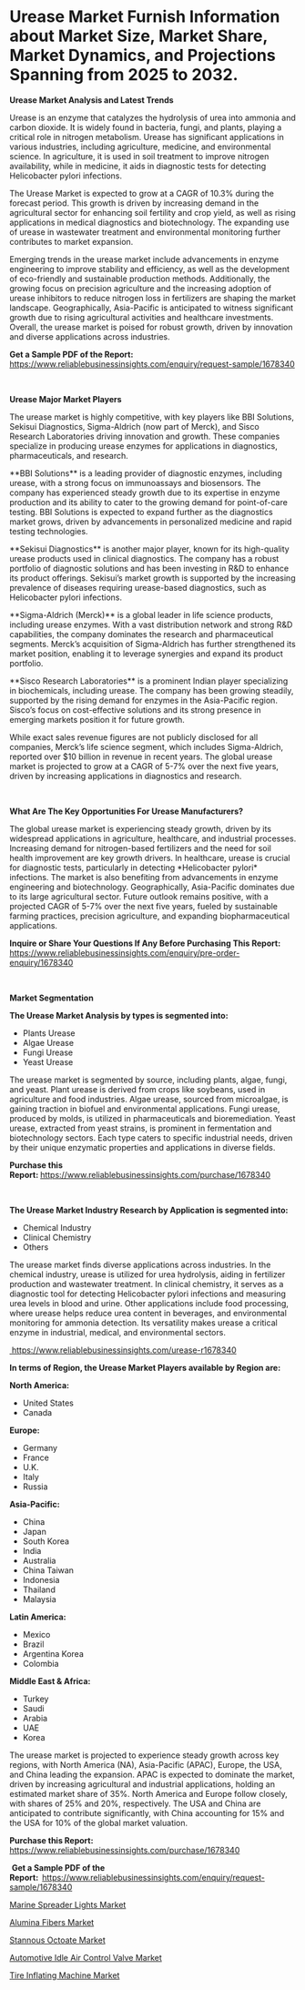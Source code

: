 <p><h1>Urease Market Furnish Information about Market Size, Market Share, Market Dynamics, and Projections Spanning from 2025 to 2032.</h1></p><p><strong>Urease Market Analysis and Latest Trends</strong></p>
<p><p>Urease is an enzyme that catalyzes the hydrolysis of urea into ammonia and carbon dioxide. It is widely found in bacteria, fungi, and plants, playing a critical role in nitrogen metabolism. Urease has significant applications in various industries, including agriculture, medicine, and environmental science. In agriculture, it is used in soil treatment to improve nitrogen availability, while in medicine, it aids in diagnostic tests for detecting Helicobacter pylori infections.</p><p>The Urease Market is expected to grow at a CAGR of 10.3% during the forecast period. This growth is driven by increasing demand in the agricultural sector for enhancing soil fertility and crop yield, as well as rising applications in medical diagnostics and biotechnology. The expanding use of urease in wastewater treatment and environmental monitoring further contributes to market expansion.</p><p>Emerging trends in the urease market include advancements in enzyme engineering to improve stability and efficiency, as well as the development of eco-friendly and sustainable production methods. Additionally, the growing focus on precision agriculture and the increasing adoption of urease inhibitors to reduce nitrogen loss in fertilizers are shaping the market landscape. Geographically, Asia-Pacific is anticipated to witness significant growth due to rising agricultural activities and healthcare investments. Overall, the urease market is poised for robust growth, driven by innovation and diverse applications across industries.</p></p>
<p><strong>Get a Sample PDF of the Report:&nbsp;</strong> <a href="https://www.reliablebusinessinsights.com/enquiry/request-sample/1678340?utm_campaign=75&utm_medium=2&utm_source=Github&utm_content=ia&utm_term=24012025&utm_id=urease">https://www.reliablebusinessinsights.com/enquiry/request-sample/1678340</a></p>
<p>&nbsp;</p>
<p><strong>Urease Major Market Players</strong></p>
<p><p>The urease market is highly competitive, with key players like BBI Solutions, Sekisui Diagnostics, Sigma-Aldrich (now part of Merck), and Sisco Research Laboratories driving innovation and growth. These companies specialize in producing urease enzymes for applications in diagnostics, pharmaceuticals, and research.</p><p>**BBI Solutions** is a leading provider of diagnostic enzymes, including urease, with a strong focus on immunoassays and biosensors. The company has experienced steady growth due to its expertise in enzyme production and its ability to cater to the growing demand for point-of-care testing. BBI Solutions is expected to expand further as the diagnostics market grows, driven by advancements in personalized medicine and rapid testing technologies.</p><p>**Sekisui Diagnostics** is another major player, known for its high-quality urease products used in clinical diagnostics. The company has a robust portfolio of diagnostic solutions and has been investing in R&D to enhance its product offerings. Sekisui’s market growth is supported by the increasing prevalence of diseases requiring urease-based diagnostics, such as Helicobacter pylori infections.</p><p>**Sigma-Aldrich (Merck)** is a global leader in life science products, including urease enzymes. With a vast distribution network and strong R&D capabilities, the company dominates the research and pharmaceutical segments. Merck’s acquisition of Sigma-Aldrich has further strengthened its market position, enabling it to leverage synergies and expand its product portfolio.</p><p>**Sisco Research Laboratories** is a prominent Indian player specializing in biochemicals, including urease. The company has been growing steadily, supported by the rising demand for enzymes in the Asia-Pacific region. Sisco’s focus on cost-effective solutions and its strong presence in emerging markets position it for future growth.</p><p>While exact sales revenue figures are not publicly disclosed for all companies, Merck’s life science segment, which includes Sigma-Aldrich, reported over $10 billion in revenue in recent years. The global urease market is projected to grow at a CAGR of 5-7% over the next five years, driven by increasing applications in diagnostics and research.</p></p>
<p>&nbsp;</p>
<p><strong>What Are The Key Opportunities For Urease Manufacturers?</strong></p>
<p><p>The global urease market is experiencing steady growth, driven by its widespread applications in agriculture, healthcare, and industrial processes. Increasing demand for nitrogen-based fertilizers and the need for soil health improvement are key growth drivers. In healthcare, urease is crucial for diagnostic tests, particularly in detecting *Helicobacter pylori* infections. The market is also benefiting from advancements in enzyme engineering and biotechnology. Geographically, Asia-Pacific dominates due to its large agricultural sector. Future outlook remains positive, with a projected CAGR of 5-7% over the next five years, fueled by sustainable farming practices, precision agriculture, and expanding biopharmaceutical applications.</p></p>
<p><strong>Inquire or Share Your Questions If Any Before Purchasing This Report:</strong> <a href="https://www.reliablebusinessinsights.com/enquiry/pre-order-enquiry/1678340?utm_campaign=75&utm_medium=2&utm_source=Github&utm_content=ia&utm_term=24012025&utm_id=urease">https://www.reliablebusinessinsights.com/enquiry/pre-order-enquiry/1678340</a></p>
<p>&nbsp;</p>
<p><strong>Market Segmentation</strong></p>
<p><strong>The Urease Market Analysis by types is segmented into:</strong></p>
<p><ul><li>Plants Urease</li><li>Algae Urease</li><li>Fungi Urease</li><li>Yeast Urease</li></ul></p>
<p><p>The urease market is segmented by source, including plants, algae, fungi, and yeast. Plant urease is derived from crops like soybeans, used in agriculture and food industries. Algae urease, sourced from microalgae, is gaining traction in biofuel and environmental applications. Fungi urease, produced by molds, is utilized in pharmaceuticals and bioremediation. Yeast urease, extracted from yeast strains, is prominent in fermentation and biotechnology sectors. Each type caters to specific industrial needs, driven by their unique enzymatic properties and applications in diverse fields.</p></p>
<p><strong>Purchase this Report:&nbsp;</strong><a href="https://www.reliablebusinessinsights.com/purchase/1678340?utm_campaign=75&utm_medium=2&utm_source=Github&utm_content=ia&utm_term=24012025&utm_id=urease">https://www.reliablebusinessinsights.com/purchase/1678340</a></p>
<p>&nbsp;</p>
<p><strong>The Urease Market Industry Research by Application is segmented into:</strong></p>
<p><ul><li>Chemical Industry</li><li>Clinical Chemistry</li><li>Others</li></ul></p>
<p><p>The urease market finds diverse applications across industries. In the chemical industry, urease is utilized for urea hydrolysis, aiding in fertilizer production and wastewater treatment. In clinical chemistry, it serves as a diagnostic tool for detecting Helicobacter pylori infections and measuring urea levels in blood and urine. Other applications include food processing, where urease helps reduce urea content in beverages, and environmental monitoring for ammonia detection. Its versatility makes urease a critical enzyme in industrial, medical, and environmental sectors.</p></p>
<p><a href="https://www.reliablebusinessinsights.com/urease-r1678340?utm_campaign=75&utm_medium=2&utm_source=Github&utm_content=ia&utm_term=24012025&utm_id=urease">&nbsp;https://www.reliablebusinessinsights.com/urease-r1678340</a></p>
<p><strong>In terms of Region, the Urease Market Players available by Region are:</strong></p>
<p>
    <p> <strong> North America: </strong>
        <ul>
            <li>United States</li>
            <li>Canada</li>
        </ul>
        </p> 
    <p> <strong> Europe: </strong>
        <ul>
            <li>Germany</li>
            <li>France</li>
            <li>U.K.</li>
            <li>Italy</li>
            <li>Russia</li>
        </ul>
        </p> 
    <p> <strong> Asia-Pacific: </strong>
        <ul>
            <li>China</li>
            <li>Japan</li>
            <li>South Korea</li>
            <li>India</li>
            <li>Australia</li>
            <li>China Taiwan</li>
            <li>Indonesia</li>
            <li>Thailand</li>
            <li>Malaysia</li>
        </ul>
        </p> 
    <p> <strong> Latin America: </strong>
        <ul>
            <li>Mexico</li>
            <li>Brazil</li>
            <li>Argentina Korea</li>
            <li>Colombia</li>
        </ul>
        </p> 
    <p> <strong> Middle East & Africa: </strong>
        <ul>
            <li>Turkey</li>
            <li>Saudi</li>
            <li>Arabia</li>
            <li>UAE</li>
            <li>Korea</li>
        </ul>
    </p>
    </p>
<p><p>The urease market is projected to experience steady growth across key regions, with North America (NA), Asia-Pacific (APAC), Europe, the USA, and China leading the expansion. APAC is expected to dominate the market, driven by increasing agricultural and industrial applications, holding an estimated market share of 35%. North America and Europe follow closely, with shares of 25% and 20%, respectively. The USA and China are anticipated to contribute significantly, with China accounting for 15% and the USA for 10% of the global market valuation.</p></p>
<p><strong>Purchase this Report: </strong><a href="https://www.reliablebusinessinsights.com/purchase/1678340?utm_campaign=75&utm_medium=2&utm_source=Github&utm_content=ia&utm_term=24012025&utm_id=urease">https://www.reliablebusinessinsights.com/purchase/1678340</a></p>
<p>&nbsp;<strong>Get a Sample PDF of the Report:&nbsp;&nbsp;</strong><a href="https://www.reliablebusinessinsights.com/enquiry/request-sample/1678340?utm_campaign=75&utm_medium=2&utm_source=Github&utm_content=ia&utm_term=24012025&utm_id=urease">https://www.reliablebusinessinsights.com/enquiry/request-sample/1678340</a></p>
<p><strong></strong></p>
<p><p><a href="https://www.linkedin.com/pulse/comprehensive-examination-marine-spreader-lights-market-xebnf?utm_campaign=75&utm_medium=2&utm_source=Github&utm_content=ia&utm_term=24012025&utm_id=urease">Marine Spreader Lights Market</a></p><p><a href="https://github.com/donnettaletizia/Market-Research-Report-List-1/blob/main/alumina-fibers-market.md?utm_campaign=75&utm_medium=2&utm_source=Github&utm_content=ia&utm_term=24012025&utm_id=urease">Alumina Fibers Market</a></p><p><a href="https://github.com/bogganbillie6969/Market-Research-Report-List-1/blob/main/stannous-octoate-market.md?utm_campaign=75&utm_medium=2&utm_source=Github&utm_content=ia&utm_term=24012025&utm_id=urease">Stannous Octoate Market</a></p><p><a href="https://www.linkedin.com/pulse/automotive-idle-air-control-valve-market-size-report-2025-2032-knu1f?utm_campaign=75&utm_medium=2&utm_source=Github&utm_content=ia&utm_term=24012025&utm_id=urease">Automotive Idle Air Control Valve Market</a></p><p><a href="https://www.linkedin.com/pulse/tire-inflating-machine-market-outlook-projected-121-cagr-hyqrf?utm_campaign=75&utm_medium=2&utm_source=Github&utm_content=ia&utm_term=24012025&utm_id=urease">Tire Inflating Machine Market</a></p></p>